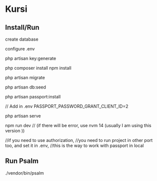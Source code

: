 # Kursi

## Install/Run

create database

configure .env

php artisan key:generate

php composer install
npm install

php artisan migrate

php artisan db:seed

php artisan passport:install

// Add in .env PASSPORT_PASSWORD_GRANT_CLIENT_ID=2

php artisan serve

npm run dev  // (if there will be error, use nvm 14 (usually I am using this version ))

//if you need to use authorization,
//you need to run project in other port too, and set it in .env, 
//this is the way to work with passport in local 

## Run Psalm

./vendor/bin/psalm
